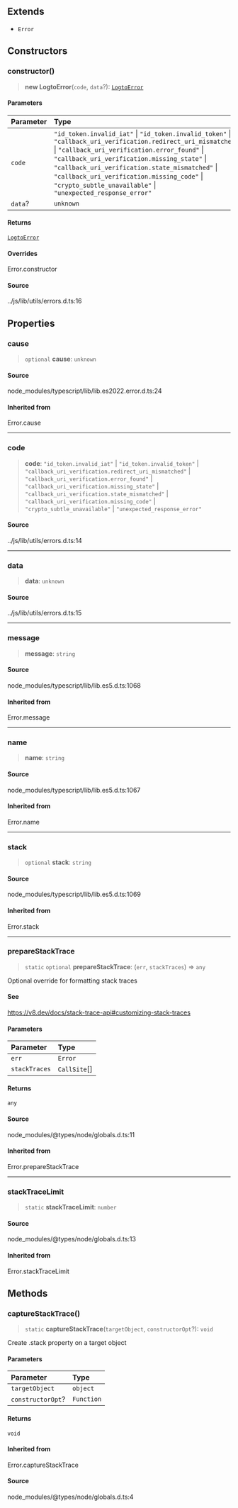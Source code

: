 ## Extends

- `Error`

## Constructors

### constructor()

> **new LogtoError**(`code`, `data`?): [`LogtoError`](class.LogtoError.md)

#### Parameters

| Parameter | Type                                                                                                                                                                                                                                                                                                                                                                          |
| :-------- | :---------------------------------------------------------------------------------------------------------------------------------------------------------------------------------------------------------------------------------------------------------------------------------------------------------------------------------------------------------------------------- |
| `code`    | `"id_token.invalid_iat"` \| `"id_token.invalid_token"` \| `"callback_uri_verification.redirect_uri_mismatched"` \| `"callback_uri_verification.error_found"` \| `"callback_uri_verification.missing_state"` \| `"callback_uri_verification.state_mismatched"` \| `"callback_uri_verification.missing_code"` \| `"crypto_subtle_unavailable"` \| `"unexpected_response_error"` |
| `data`?   | `unknown`                                                                                                                                                                                                                                                                                                                                                                     |

#### Returns

[`LogtoError`](class.LogtoError.md)

#### Overrides

Error.constructor

#### Source

../js/lib/utils/errors.d.ts:16

## Properties

### cause

> `optional` **cause**: `unknown`

#### Source

node_modules/typescript/lib/lib.es2022.error.d.ts:24

#### Inherited from

Error.cause

---

### code

> **code**: `"id_token.invalid_iat"` \| `"id_token.invalid_token"` \| `"callback_uri_verification.redirect_uri_mismatched"` \| `"callback_uri_verification.error_found"` \| `"callback_uri_verification.missing_state"` \| `"callback_uri_verification.state_mismatched"` \| `"callback_uri_verification.missing_code"` \| `"crypto_subtle_unavailable"` \| `"unexpected_response_error"`

#### Source

../js/lib/utils/errors.d.ts:14

---

### data

> **data**: `unknown`

#### Source

../js/lib/utils/errors.d.ts:15

---

### message

> **message**: `string`

#### Source

node_modules/typescript/lib/lib.es5.d.ts:1068

#### Inherited from

Error.message

---

### name

> **name**: `string`

#### Source

node_modules/typescript/lib/lib.es5.d.ts:1067

#### Inherited from

Error.name

---

### stack

> `optional` **stack**: `string`

#### Source

node_modules/typescript/lib/lib.es5.d.ts:1069

#### Inherited from

Error.stack

---

### prepareStackTrace

> `static` `optional` **prepareStackTrace**: (`err`, `stackTraces`) => `any`

Optional override for formatting stack traces

#### See

https://v8.dev/docs/stack-trace-api#customizing-stack-traces

#### Parameters

| Parameter     | Type         |
| :------------ | :----------- |
| `err`         | `Error`      |
| `stackTraces` | `CallSite`[] |

#### Returns

`any`

#### Source

node_modules/@types/node/globals.d.ts:11

#### Inherited from

Error.prepareStackTrace

---

### stackTraceLimit

> `static` **stackTraceLimit**: `number`

#### Source

node_modules/@types/node/globals.d.ts:13

#### Inherited from

Error.stackTraceLimit

## Methods

### captureStackTrace()

> `static` **captureStackTrace**(`targetObject`, `constructorOpt`?): `void`

Create .stack property on a target object

#### Parameters

| Parameter         | Type       |
| :---------------- | :--------- |
| `targetObject`    | `object`   |
| `constructorOpt`? | `Function` |

#### Returns

`void`

#### Inherited from

Error.captureStackTrace

#### Source

node_modules/@types/node/globals.d.ts:4

